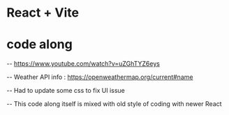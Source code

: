 # React + Vite

# code along

-- https://www.youtube.com/watch?v=uZGhTYZ6eys

-- Weather API info : https://openweathermap.org/current#name

-- Had to update some css to fix UI issue

-- This code along itself is mixed with old style of coding with newer React